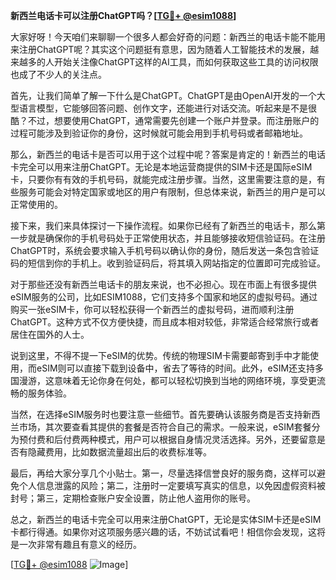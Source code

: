 **新西兰电话卡可以注册ChatGPT吗？[[TG💪+ @esim1088](https://t.me/s/esim1088)]**

大家好呀！今天咱们来聊聊一个很多人都会好奇的问题：新西兰的电话卡能不能用来注册ChatGPT呢？其实这个问题挺有意思，因为随着人工智能技术的发展，越来越多的人开始关注像ChatGPT这样的AI工具，而如何获取这些工具的访问权限也成了不少人的关注点。

首先，让我们简单了解一下什么是ChatGPT。ChatGPT是由OpenAI开发的一个大型语言模型，它能够回答问题、创作文字，还能进行对话交流。听起来是不是很酷？不过，想要使用ChatGPT，通常需要先创建一个账户并登录。而注册账户的过程可能涉及到验证你的身份，这时候就可能会用到手机号码或者邮箱地址。

那么，新西兰的电话卡是否可以用于这个过程中呢？答案是肯定的！新西兰的电话卡完全可以用来注册ChatGPT。无论是本地运营商提供的SIM卡还是国际eSIM卡，只要你有有效的手机号码，就能完成注册步骤。当然，这里需要注意的是，有些服务可能会对特定国家或地区的用户有限制，但总体来说，新西兰的用户是可以正常使用的。

接下来，我们来具体探讨一下操作流程。如果你已经有了新西兰的电话卡，那么第一步就是确保你的手机号码处于正常使用状态，并且能够接收短信验证码。在注册ChatGPT时，系统会要求输入手机号码以确认你的身份，随后发送一条包含验证码的短信到你的手机上。收到验证码后，将其填入网站指定的位置即可完成验证。

对于那些还没有新西兰电话卡的朋友来说，也不必担心。现在市面上有很多提供eSIM服务的公司，比如ESIM1088，它们支持多个国家和地区的虚拟号码。通过购买一张eSIM卡，你可以轻松获得一个新西兰的虚拟号码，进而顺利注册ChatGPT。这种方式不仅方便快捷，而且成本相对较低，非常适合经常旅行或者居住在国外的人士。

说到这里，不得不提一下eSIM的优势。传统的物理SIM卡需要邮寄到手中才能使用，而eSIM则可以直接下载到设备中，省去了等待的时间。此外，eSIM还支持多国漫游，这意味着无论你身在何处，都可以轻松切换到当地的网络环境，享受更流畅的服务体验。

当然，在选择eSIM服务时也要注意一些细节。首先要确认该服务商是否支持新西兰市场，其次要查看其提供的套餐是否符合自己的需求。一般来说，eSIM套餐分为预付费和后付费两种模式，用户可以根据自身情况灵活选择。另外，还要留意是否有隐藏费用，比如数据流量超出后的收费标准等。

最后，再给大家分享几个小贴士。第一，尽量选择信誉良好的服务商，这样可以避免个人信息泄露的风险；第二，注册时一定要填写真实的信息，以免因虚假资料被封号；第三，定期检查账户安全设置，防止他人盗用你的账号。

总之，新西兰的电话卡完全可以用来注册ChatGPT，无论是实体SIM卡还是eSIM卡都行得通。如果你对这项服务感兴趣的话，不妨试试看吧！相信你会发现，这将是一次非常有趣且有意义的经历。

[[TG💪+ @esim1088](https://t.me/s/esim1088) ![Image](https://i.postimg.cc/4NQfJmqS/Snipaste-2025-05-13-00-14-12.png)]